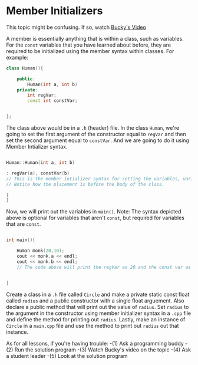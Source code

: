# Member Initializers

This topic might be confusing. If so, watch [Bucky's Video](https://www.youtube.com/watch?v=53VYYMy-LBo&list=PLAE85DE8440AA6B83&index=45)

A member is essentially anything that is within a class, such as variables. For the `const` variables that you have learned about before, they are required to be initialized using the member syntax within classes. For example:

```cpp
class Human(){

    public:
        Human(int a, int b)
    private:
        int regVar;
        const int constVar;


};

```

The class above would be in a `.h` (header) file. 
In the class `Human`, we're going to set the first argument of the constructor equal to `regVar` and then set the second argument equal to `constVar`. And we are going to do it using Member Intializer syntax.

```cpp

Human::Human(int a, int b)

: regVar(a), constVar(b)  
// This is the member intializer syntax for setting the variables, variableName(variableValue). 
// Notice how the placement is before the body of the class.

{
}
```

Now, we will print out the variables in `main()`. Note: The syntax depicted above is optional for variables that aren't `const`, but required for variables that are `const`.

```cpp

int main(){

    Human monk(20,10);
    cout << monk.a << endl;
    cout << monk.b << endl;
    // The code above will print the regVar as 20 and the const var as 10


}

```


Create a class in a `.h` file called `Circle` and make a private static const float called `radius` and a public constructor with a single float arguement. Also declare a public method that will print out the value of `radius`.
Set `radius` to the argument in the constructor using member initializer syntax in a `.cpp` file and define the method for printing out `radius`.
Lastly, make an instance of `Circle` in a `main.cpp` file and use the method to print out `radius` out that instance.

As for all lessons, if you're having trouble:
-(1) Ask a programming buddy
-(2) Run the solution program
-(3) Watch Bucky's video on the topic
-(4) Ask a student leader
-(5) Look at the solution program
